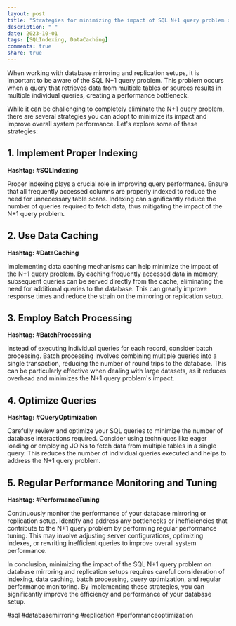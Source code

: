 ```yaml
---
layout: post
title: "Strategies for minimizing the impact of SQL N+1 query problem on database mirroring and replication setups"
description: " "
date: 2023-10-01
tags: [SQLIndexing, DataCaching]
comments: true
share: true
---
```


When working with database mirroring and replication setups, it is important to be aware of the SQL N+1 query problem. This problem occurs when a query that retrieves data from multiple tables or sources results in multiple individual queries, creating a performance bottleneck.

While it can be challenging to completely eliminate the N+1 query problem, there are several strategies you can adopt to minimize its impact and improve overall system performance. Let's explore some of these strategies:

## 1. Implement Proper Indexing
**Hashtag: #SQLIndexing**

Proper indexing plays a crucial role in improving query performance. Ensure that all frequently accessed columns are properly indexed to reduce the need for unnecessary table scans. Indexing can significantly reduce the number of queries required to fetch data, thus mitigating the impact of the N+1 query problem.

## 2. Use Data Caching
**Hashtag: #DataCaching**

Implementing data caching mechanisms can help minimize the impact of the N+1 query problem. By caching frequently accessed data in memory, subsequent queries can be served directly from the cache, eliminating the need for additional queries to the database. This can greatly improve response times and reduce the strain on the mirroring or replication setup.

## 3. Employ Batch Processing
**Hashtag: #BatchProcessing**

Instead of executing individual queries for each record, consider batch processing. Batch processing involves combining multiple queries into a single transaction, reducing the number of round trips to the database. This can be particularly effective when dealing with large datasets, as it reduces overhead and minimizes the N+1 query problem's impact.

## 4. Optimize Queries
**Hashtag: #QueryOptimization**

Carefully review and optimize your SQL queries to minimize the number of database interactions required. Consider using techniques like eager loading or employing JOINs to fetch data from multiple tables in a single query. This reduces the number of individual queries executed and helps to address the N+1 query problem.

## 5. Regular Performance Monitoring and Tuning
**Hashtag: #PerformanceTuning**

Continuously monitor the performance of your database mirroring or replication setup. Identify and address any bottlenecks or inefficiencies that contribute to the N+1 query problem by performing regular performance tuning. This may involve adjusting server configurations, optimizing indexes, or rewriting inefficient queries to improve overall system performance.

In conclusion, minimizing the impact of the SQL N+1 query problem on database mirroring and replication setups requires careful consideration of indexing, data caching, batch processing, query optimization, and regular performance monitoring. By implementing these strategies, you can significantly improve the efficiency and performance of your database setup.

#sql #databasemirroring #replication #performanceoptimization